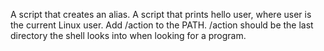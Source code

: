 A script that creates an alias.
A script that prints hello user, where user is the current Linux user.
Add /action to the PATH. /action should be the last directory the shell looks into when looking for a program.
